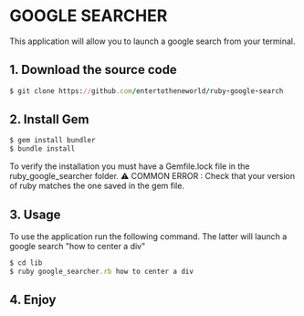 # GOOGLE SEARCHER

This application will allow you to launch a google search from your terminal.


## 1. Download the source code
```ruby
$ git clone https://github.com/entertotheneworld/ruby-google-search
```


## 2. Install Gem
```ruby
$ gem install bundler
$ bundle install
```
To verify the installation you must have a Gemfile.lock file in the ruby_google_searcher folder.
⚠️ COMMON ERROR : Check that your version of ruby ​​matches the one saved in the gem file.


## 3. Usage
To use the application run the following command. The latter will launch a google search "how to center a div"

```ruby
$ cd lib
$ ruby google_searcher.rb how to center a div
```


## 4. Enjoy